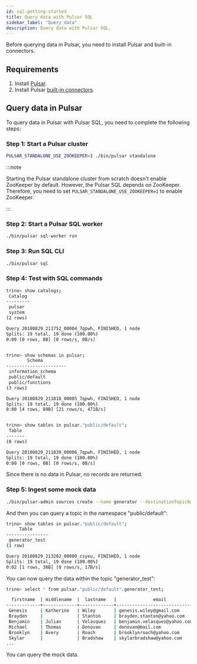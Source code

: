 ```yaml
---
id: sql-getting-started
title: Query data with Pulsar SQL
sidebar_label: "Query data"
description: Query data with Pulsar SQL.
---
```


Before querying data in Pulsar, you need to install Pulsar and built-in connectors.

## Requirements

1. Install [Pulsar](getting-started-standalone.md).
2. Install Pulsar [built-in connectors](io-quickstart.md#install-pulsar-and-built-in-connector).

## Query data in Pulsar

To query data in Pulsar with Pulsar SQL, you need to complete the following steps:

### Step 1: Start a Pulsar cluster

```bash
PULSAR_STANDALONE_USE_ZOOKEEPER=1 ./bin/pulsar standalone
```

:::note

Starting the Pulsar standalone cluster from scratch doesn't enable ZooKeeper by default. However, the Pulsar SQL depends on ZooKeeper. Therefore, you need to set `PULSAR_STANDALONE_USE_ZOOKEEPER=1` to enable ZooKeeper.

:::

### Step 2: Start a Pulsar SQL worker

```bash
./bin/pulsar sql-worker run
```

### Step 3: Run SQL CLI

```bash
./bin/pulsar sql
```

### Step 4: Test with SQL commands

```bash
trino> show catalogs;
 Catalog
---------
 pulsar
 system
(2 rows)

Query 20180829_211752_00004_7qpwh, FINISHED, 1 node
Splits: 19 total, 19 done (100.00%)
0:00 [0 rows, 0B] [0 rows/s, 0B/s]


trino> show schemas in pulsar;
        Schema
-----------------------
 information_schema
 public/default
 public/functions
(3 rows)

Query 20180829_211818_00005_7qpwh, FINISHED, 1 node
Splits: 19 total, 19 done (100.00%)
0:00 [4 rows, 89B] [21 rows/s, 471B/s]


trino> show tables in pulsar."public/default";
 Table
-------
(0 rows)

Query 20180829_211839_00006_7qpwh, FINISHED, 1 node
Splits: 19 total, 19 done (100.00%)
0:00 [0 rows, 0B] [0 rows/s, 0B/s]
```

Since there is no data in Pulsar, no records are returned.

### Step 5: Ingest some mock data

```bash
./bin/pulsar-admin sources create --name generator --destinationTopicName generator_test --source-type data-generator
```

And then you can query a topic in the namespace "public/default":

```bash
trino> show tables in pulsar."public/default";
     Table
----------------
 generator_test
(1 row)

Query 20180829_213202_00000_csyeu, FINISHED, 1 node
Splits: 19 total, 19 done (100.00%)
0:02 [1 rows, 38B] [0 rows/s, 17B/s]
```

You can now query the data within the topic "generator_test":

```bash
trino> select * from pulsar."public/default".generator_test;

  firstname  | middlename  |  lastname   |              email               |   username   | password | telephonenumber | age |                 companyemail                  | nationalidentitycardnumber |
-------------+-------------+-------------+----------------------------------+--------------+----------+-----------------+-----+-----------------------------------------------+----------------------------+
 Genesis     | Katherine   | Wiley       | genesis.wiley@gmail.com          | genesisw     | y9D2dtU3 | 959-197-1860    |  71 | genesis.wiley@interdemconsulting.eu           | 880-58-9247                |
 Brayden     |             | Stanton     | brayden.stanton@yahoo.com        | braydens     | ZnjmhXik | 220-027-867     |  81 | brayden.stanton@supermemo.eu                  | 604-60-7069                |
 Benjamin    | Julian      | Velasquez   | benjamin.velasquez@yahoo.com     | benjaminv    | 8Bc7m3eb | 298-377-0062    |  21 | benjamin.velasquez@hostesltd.biz              | 213-32-5882                |
 Michael     | Thomas      | Donovan     | donovan@mail.com                 | michaeld     | OqBm9MLs | 078-134-4685    |  55 | michael.donovan@memortech.eu                  | 443-30-3442                |
 Brooklyn    | Avery       | Roach       | brooklynroach@yahoo.com          | broach       | IxtBLafO | 387-786-2998    |  68 | brooklyn.roach@warst.biz                      | 085-88-3973                |
 Skylar      |             | Bradshaw    | skylarbradshaw@yahoo.com         | skylarb      | p6eC6cKy | 210-872-608     |  96 | skylar.bradshaw@flyhigh.eu                    | 453-46-0334                |
...
```

You can query the mock data.

